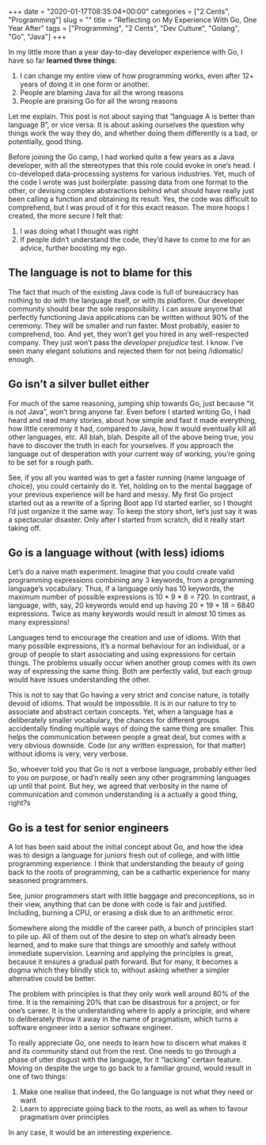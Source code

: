 +++
date = "2020-01-17T08:35:04+00:00"
categories = ["2 Cents", "Programming"]
slug = ""
title = "Reflecting on My Experience With Go, One Year After"
tags = ["Programming", "2 Cents", "Dev Culture", "Golang", "Go", "Java"]
+++

In my little more than a year day-to-day developer experience with Go, I have so far **learned three things**:

1. I can change my entire view of how programming works, even after 12+ years of doing it in one form or another.
2. People are blaming Java for all the wrong reasons
3. People are praising Go for all the wrong reasons

Let me explain. This post is not about saying that “language A is better than language B”, or vice versa. It is about asking ourselves the question why things work the way they do, and whether doing them differently is a bad, or potentially, good thing.

Before joining the Go camp, I had worked quite a few years as a Java developer, with all the stereotypes that this role could evoke in one’s head. I co-developed data-processing systems for various industries. Yet, much of the code I wrote was just boilerplate: passing data from one format to the other, or devising complex abstractions behind what should have really just been calling a function and obtaining its result. Yes, the code was difficult to comprehend, but I was proud of it for this exact reason. The more hoops I created, the more secure I felt that:

1. I was doing what I thought was right
2. If people didn’t understand the code, they’d have to come to me for an advice, further boosting my ego.

## The language is not to blame for this
The fact that much of the existing Java code is full of bureaucracy has nothing to do with the language itself, or with its platform. Our developer community should bear the sole responsibility. I can assure anyone that perfectly functioning Java applications can be written without 90% of the ceremony. They will be smaller and run faster. Most probably, easier to comprehend, too. And yet, they won’t get you hired in any well-respected company. They just won’t pass the *developer prejudice* test. I know. I’ve seen many elegant solutions and rejected them for not being /idiomatic/ enough.

## Go isn’t a silver bullet either
For much of the same reasoning, jumping ship towards Go, just because “it is not Java”, won’t bring anyone far. Even before I started writing Go, I had heard and read many stories, about how simple and fast it made everything, how little ceremony it had, compared to Java, how it would eventually kill all other languages, etc. All blah, blah. Despite all of the above being true, you have to discover the truth in each for yourselves. If you approach the language out of desperation with your current way of working, you’re going to be set for a rough path.

See, if you all you wanted was to get a faster running (name language of choice), you could certainly do it. Yet, holding on to the mental baggage of your previous experience will be hard and messy. My first Go project started out as a rewrite of a Spring Boot app I’d started earlier, so I thought I’d just organize it the same way. To keep the story short, let’s just say it was a spectacular disaster. Only after I started from scratch, did it really start taking off.

## Go is a language without (with less) idioms
Let’s do a naive math experiment. Imagine that you could create valid programming expressions combining any 3 keywords, from a programming language’s vocabulary. Thus, if a language only has 10 keywords, the maximum number of possible expressions is 10 * 9 * 8 = 720. In contrast, a language, with, say, 20 keywords would end up having 20 * 19 * 18 = 6840 expressions. Twice as many keywords would result in almost 10 times as many expressions!

Languages tend to encourage the creation and use of idioms. With that many possible expressions, it’s a normal behaviour for an individual, or a group of people to start associating and using expressions for certain things. The problems usually occur when another group comes with its own way of expressing the same thing. Both are perfectly valid, but each group would have issues understanding the other.

This is not to say that Go having a very strict and concise nature, is totally devoid of idioms. That would be impossible. It is in our nature to try to associate and abstract certain concepts. Yet, when a language has a deliberately smaller vocabulary, the chances for different groups accidentally finding multiple ways of doing the same thing are smaller. This helps the communication between people a great deal, but comes with a very obvious downside. Code (or any written expression, for that matter) without idioms is very, very verbose.

So, whoever told you that Go is not a verbose language, probably either lied to you on purpose, or had’n really seen any other programming languages up until that point. But hey, we agreed that verbosity in the name of communication and common understanding is a actually a good thing, right?s

## Go is a test for senior engineers
A lot has been said about the initial concept about Go, and how the idea was to design a language for juniors fresh out of college, and with little programming experience. I think that understanding the beauty of going back to the roots of programming, can be a cathartic experience for many seasoned programmers.

See, junior programmers start with little baggage and preconceptions, so in their view, anything that can be done with code is fair and justified. Including, burning a CPU, or erasing a disk due to an arithmetic error.

Somewhere along the middle of the career path, a bunch of principles start to pile up. All of them out of the desire to step on what’s already been learned, and to make sure that things are smoothly and safely without immediate supervision. Learning and applying the principles is great, because it ensures a gradual path forward. But for many, it becomes a dogma which they blindly stick to, without asking whether a simpler alternative could be better.

The problem with principles is that they only work well around 80% of the time. It is the remaining 20% that can be disastrous for a project, or for one’s career. It is the understanding where to apply a principle, and where to deliberately throw it away in the name of pragmatism, which turns a software engineer into a senior software engineer.

To really appreciate Go, one needs to learn how to discern what makes it and its community stand out from the rest. One needs to go through a phase of utter disgust with the language, for it “lacking” certain feature. Moving on despite the urge to go back to a familiar ground, would result in one of two things:

1. Make one realise that indeed, the Go language is not what they need or want
2. Learn to appreciate going back to the roots, as well as when to favour pragmatism over principles

In any case, it would be an interesting experience.